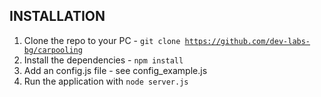 INSTALLATION
------------
1. Clone the repo to your PC - <code>git clone https://github.com/dev-labs-bg/carpooling</code>
2. Install the dependencies - <code>npm install</code>
3. Add an config.js file - see config_example.js
4. Run the application with <code>node server.js</code>

